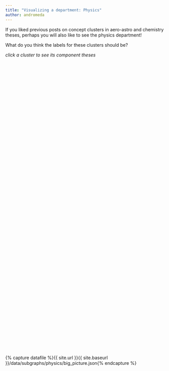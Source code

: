 ```yaml
---
title: "Visualizing a department: Physics"
author: andromeda
---
```

If you liked previous posts on concept clusters in aero-astro and chemistry theses, perhaps you will also like to see the physics department!

What do you think the labels for these clusters should be?

<script src="https://d3js.org/d3.v4.min.js"></script>

<div class="bit">
<i>click a cluster to see its component theses</i>
</div>
<svg width="500" height="500" font-family="sans-serif" font-size="10" text-anchor="middle" id="department"></svg>

<div id="key" class="bit" style="display:none;">
</div>

<svg width="960" height="760" font-family="sans-serif" font-size="10" text-anchor="middle" id="subgraph"></svg>

{% capture datafile %}{{ site.url }}{{ site.baseurl }}/data/subgraphs/physics/big_picture.json{% endcapture %}

<script>
var basegraphname = "{{ site.url }}{{ site.baseurl }}/data/subgraphs/physics/graph";

var svg = d3.select("svg#department"),
    width = +svg.attr("width"),
    height = +svg.attr("height");

var diameter = Math.min(height, width),
    format = d3.format(",d"),
    color = d3.scaleOrdinal(d3.schemeCategory20c);

var bubble = d3.pack()
    .size([diameter, diameter])
    .padding(1.5);

d3.json("{{ datafile }}", function(error, data) {
  if (error) throw error;

  var root = d3.hierarchy(classes(data))
      .sum(function(d) { return d.value; })
      .sort(function(a, b) { return b.value - a.value; });

  bubble(root);
  var node = svg.selectAll(".node")
      .data(root.children)
      .enter().append("g")
      .attr("class", "node")
      .attr("transform", function(d) { return "translate(" + d.x + "," + d.y + ")"; });

  node.append("circle")
      .attr("r", function(d) { return d.value; })
      .style("fill", function(d) {
        return color(d.value);
      })
      .on("click", function(d) {
        var filename = basegraphname + d.data.className + '.json';
        showGraph(filename);
        d3.select('#key').style('display', 'inherit').html('<i>click a thesis to see information about it</i>');
        d3.event.stopPropagation();
      });
});

// Returns a flattened hierarchy containing all leaf nodes under the root.
function classes(root) {
  var classes = [];

  function recurse(name, node) {
    if (node.children) node.children.forEach(function(child) { recurse(node.name, child); });
    else classes.push({packageName: name, className: node.id, value: node.value});
  }

  recurse(null, root);
  return {children: classes};
}

d3.select(self.frameElement).style("height", diameter + "px");

function showGraph(filename) {

  d3.json(filename, function(error, graph) {
    if (error) throw error;

    var key = d3.select('#key');

    var svg_subgraph = d3.select('svg#subgraph'),
        width = svg_subgraph.attr("width"),
        height = svg_subgraph.attr("height"),
        maxRadius = +10;

    svg_subgraph.selectAll('*').remove();

    var simulation = d3.forceSimulation()
        .force("link", d3.forceLink().distance(100).id(function(d) { return d.id; }))
        .force("charge", d3.forceManyBody().strength(-100).distanceMax(250))
        .force("center", d3.forceCenter(width / 2, height / 2))
        .force("collide", d3.forceCollide(20));

    var maxLinkWeight = d3.max(graph.links, function(d) {return d.value;} );

    var color = d3.scaleLinear().domain([graph.threshold, maxLinkWeight])
        .interpolate(d3.interpolateHcl)
        .range([d3.rgb('#dedede'), d3.rgb("#21759B")]);

    var link = svg_subgraph.append("g")
      .attr("class", "links")
      .selectAll("line")
      .data(graph.links)
      .enter().append("line")
        .attr("stroke-width", function(d) { return d.value*10; })
        .attr("stroke", function(d) { return color(d.value); });

    var node = svg_subgraph.selectAll(".node")
        .data(graph.nodes)
        .enter().append("g")
        .attr("class", "node")
        .call(d3.drag()
            .on("start", dragstarted)
            .on("drag", dragged)
            .on("end", dragended))
        .on("click", function(d) {
          showMetadata(d);
        });

    node.append("circle")
      .attr("r", 20)
      .attr('z-index', '1')
      .attr("fill", function(d) {
          return '#0088D0';
      })

    node.append("text")
        .attr("fill", "#111")
        .attr("dx", "-10px")
        .attr("dy", "5px")
        .attr('z-index', '10')
        .attr('height', '12px')
        .attr('font-weight', '500')
        .text(function(d) { return d.id });

    simulation
        .nodes(graph.nodes)
        .on("tick", ticked);

    simulation.force("link")
        .links(graph.links);

    function ticked() {
      link
          .attr("x1", function(d) { return d.source.x; })
          .attr("y1", function(d) { return d.source.y; })
          .attr("x2", function(d) { return d.target.x; })
          .attr("y2", function(d) { return d.target.y; });

      node
        .attr("transform", function(d) {
            return "translate(" + Math.max(maxRadius,
                                  Math.min(width - maxRadius, d.x))
                                + ","
                                + Math.max(maxRadius,
                                                    Math.min(height - maxRadius, d.y))
                                + ")"; })
    }

    function dragstarted(d) {
      if (!d3.event.active) simulation.alphaTarget(0.3).restart();
      d.fx = d.x;
      d.fy = d.y;
    }

    function dragged(d) {
      d.fx = d3.event.x;
      d.fy = d3.event.y;
    }

    function dragended(d) {
      if (!d3.event.active) simulation.alphaTarget(0);
      d.fx = null;
      d.fy = null;
    }

    function showMetadata(d) {
      // See https://stackoverflow.com/questions/14667401/click-event-not-firing-after-drag-sometimes-in-d3-js
      if (d3.event.defaultPrevented === false) {
        document.getElementById('key').innerHTML = '<b><a href="' + d.url + '">' + d.title + '</a></b><br/><i>author</i>: ' + d.author + '</b><br/><i>advisor</i>: ' + d.advisor + '</b><br/><i>department</i>: ' + d.dlc;
      }
    }
  });  
}
</script>
